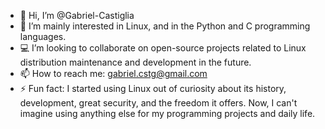 - 👋 Hi, I’m @Gabriel-Castiglia
- 👀 I’m mainly interested in Linux, and in the Python and C programming languages.
- 💻 I’m looking to collaborate on open-source projects related to Linux distribution maintenance and development in the future.
- 📫 How to reach me: gabriel.cstg@gmail.com
- ⚡ Fun fact: I started using Linux out of curiosity about its history, development, great security, and the freedom it offers. Now, I can't imagine using anything else for my programming projects and daily life.

<!---
Gabriel-Castiglia/Gabriel-Castiglia is a ✨ special ✨ repository because its `README.md` (this file) appears on your GitHub profile.
You can click the Preview link to take a look at your changes.
--->
